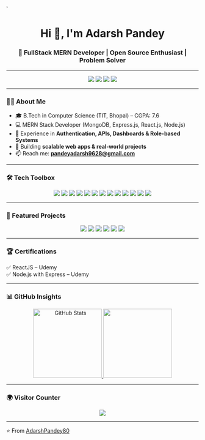 ̉̉̉<h1 align="center">Hi 👋, I'm Adarsh Pandey</h1>
<h3 align="center">🚀 FullStack MERN Developer | Open Source Enthusiast | Problem Solver</h3>

---

<p align="center">
  <a href="https://adarshpandey80.github.io/Portfolio/"><img src="https://img.shields.io/badge/🌐 Portfolio-000?style=for-the-badge&logo=vercel&logoColor=white" /></a>
  <a href="https://github.com/Adarshpandey80/Adarshpandey80/blob/main/FullStackresume.pdf"><img src="https://img.shields.io/badge/📄 Download_Resume-blue?style=for-the-badge&logo=adobeacrobatreader&logoColor=white" /></a>
  <a href="https://www.linkedin.com/in/adarshpandey80/"><img src="https://img.shields.io/badge/🔗 LinkedIn-blue?style=for-the-badge&logo=linkedin&logoColor=white" /></a>
  <a href="mailto:pandeyadarsh9628@gmail.com"><img src="https://img.shields.io/badge/📧 Email-red?style=for-the-badge&logo=gmail&logoColor=white" /></a>
</p>

---

### 👨‍💻 About Me  
- 🎓 B.Tech in Computer Science (TIT, Bhopal) – CGPA: 7.6  
- 💻 MERN Stack Developer (MongoDB, Express.js, React.js, Node.js)  
- 🔐 Experience in **Authentication, APIs, Dashboards & Role-based Systems**  
- 🚀 Building **scalable web apps & real-world projects**  
- 📫 Reach me: **pandeyadarsh9628@gmail.com**

---

### 🛠️ Tech Toolbox  
<p align="center">
<img src="https://img.shields.io/badge/JavaScript-F7DF1E?style=for-the-badge&logo=javascript&logoColor=black" />
<img src="https://img.shields.io/badge/React-61DAFB?style=for-the-badge&logo=react&logoColor=black" />
<img src="https://img.shields.io/badge/Node.js-339933?style=for-the-badge&logo=node.js&logoColor=white" />
<img src="https://img.shields.io/badge/Express.js-000000?style=for-the-badge&logo=express&logoColor=white" />
<img src="https://img.shields.io/badge/MongoDB-47A248?style=for-the-badge&logo=mongodb&logoColor=white" />
<img src="https://img.shields.io/badge/TailwindCSS-38B2AC?style=for-the-badge&logo=tailwind-css&logoColor=white" />
<img src="https://img.shields.io/badge/Bootstrap-7952B3?style=for-the-badge&logo=bootstrap&logoColor=white" />
<img src="https://img.shields.io/badge/Material_UI-0081CB?style=for-the-badge&logo=mui&logoColor=white" />
<img src="https://img.shields.io/badge/Figma-F24E1E?style=for-the-badge&logo=figma&logoColor=white" />
<img src="https://img.shields.io/badge/GitHub-181717?style=for-the-badge&logo=github&logoColor=white" />
<img src="https://img.shields.io/badge/Jira-0052CC?style=for-the-badge&logo=jira&logoColor=white" />
<img src="https://img.shields.io/badge/Agile-2496ED?style=for-the-badge&logo=elasticstack&logoColor=white" />
<img src="https://img.shields.io/badge/Scrum-FF6F00?style=for-the-badge&logo=teams&logoColor=white" />
</p>


---

### 🚀 Featured Projects  
<p align="center">
  <a href="https://github.com/Adarshpandey80/WorkerFinder"><img src="https://img.shields.io/badge/👷 Worker Finder App-000?style=for-the-badge&logo=node.js&logoColor=white" /></a>
  <a href="https://github.com/Adarshpandey80/AzAutomobils"><img src="https://img.shields.io/badge/🚗 A-Z Automobile Platform-1E90FF?style=for-the-badge&logo=google-chrome&logoColor=white" /></a>
  <a href="https://github.com/Adarshpandey80/Weather-Forecast"><img src="https://img.shields.io/badge/🌦️ Weather Forecast App-32CD32?style=for-the-badge&logo=react&logoColor=white" /></a>
  <a href="https://github.com/Adarshpandey80/simon-sage-game"><img src="https://img.shields.io/badge/🎮 Simon Sage Game-FF4500?style=for-the-badge&logo=html5&logoColor=white" /></a>
  <a href="https://github.com/Adarshpandey80/Portfolio"><img src="https://img.shields.io/badge/💼 Portfolio Website-8A2BE2?style=for-the-badge&logo=vercel&logoColor=white" /></a>
  <a href="https://github.com/Adarshpandey80/Wonderlust"><img src="https://img.shields.io/badge/🛏️ Wonderlust Website-F24E1E?style=for-the-badge&logo=node.js&logoColor=white" /></a>
</p>

---

### 🏆 Certifications  
✅ ReactJS – Udemy  
✅ Node.js with Express – Udemy  

---


### 📊 GitHub Insights
<p align="center">
  <!-- GitHub Stats -->
  <a href="https://github.com/Adarshpandey80">
    <img src="https://github-readme-stats.vercel.app/api?username=Adarshpandey80&show_icons=true&theme=radical&hide_border=true&count_private=true" height="180px" alt="GitHub Stats"/>
  </a>

  <!-- Current Streak Graph -->
 <img src="https://github-readme-stats.vercel.app/api?username=Adarshpandey80&show_icons=true&theme=radical&count_private=true&include_all_commits=true" height="180px"/>

</p>





---

### 🌍 Visitor Counter  
<p align="center">
  <img src="https://komarev.com/ghpvc/?username=Adarshpandey80&label=Profile%20Views&color=blue&style=for-the-badge" />
  
</p>

---

⭐ From [AdarshPandey80](https://github.com/Adarshpandey80)
